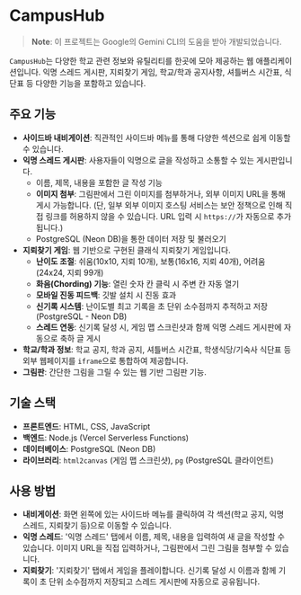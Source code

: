 # CampusHub

> **Note**: 이 프로젝트는 Google의 Gemini CLI의 도움을 받아 개발되었습니다.

`CampusHub`는 다양한 학교 관련 정보와 유틸리티를 한곳에 모아 제공하는 웹 애플리케이션입니다. 익명 스레드 게시판, 지뢰찾기 게임, 학교/학과 공지사항, 셔틀버스 시간표, 식단표 등 다양한 기능을 포함하고 있습니다.

## 주요 기능

-   **사이드바 내비게이션**: 직관적인 사이드바 메뉴를 통해 다양한 섹션으로 쉽게 이동할 수 있습니다.
-   **익명 스레드 게시판**: 사용자들이 익명으로 글을 작성하고 소통할 수 있는 게시판입니다.
    -   이름, 제목, 내용을 포함한 글 작성 기능
    -   **이미지 첨부**: 그림판에서 그린 이미지를 첨부하거나, 외부 이미지 URL을 통해 게시 가능합니다. (단, 일부 외부 이미지 호스팅 서비스는 보안 정책으로 인해 직접 링크를 허용하지 않을 수 있습니다. URL 입력 시 `https://`가 자동으로 추가됩니다.)
    -   PostgreSQL (Neon DB)을 통한 데이터 저장 및 불러오기
-   **지뢰찾기 게임**: 웹 기반으로 구현된 클래식 지뢰찾기 게임입니다.
    -   **난이도 조절**: 쉬움(10x10, 지뢰 10개), 보통(16x16, 지뢰 40개), 어려움(24x24, 지뢰 99개)
    -   **화음(Chording) 기능**: 열린 숫자 칸 클릭 시 주변 칸 자동 열기
    -   **모바일 진동 피드백**: 깃발 설치 시 진동 효과
    -   **신기록 시스템**: 난이도별 최고 기록을 초 단위 소수점까지 추적하고 저장 (PostgreSQL - Neon DB)
    -   **스레드 연동**: 신기록 달성 시, 게임 맵 스크린샷과 함께 익명 스레드 게시판에 자동으로 축하 글 게시
-   **학교/학과 정보**: 학교 공지, 학과 공지, 셔틀버스 시간표, 학생식당/기숙사 식단표 등 외부 웹페이지를 `iframe`으로 통합하여 제공합니다.
-   **그림판**: 간단한 그림을 그릴 수 있는 웹 기반 그림판 기능.

## 기술 스택

-   **프론트엔드**: HTML, CSS, JavaScript
-   **백엔드**: Node.js (Vercel Serverless Functions)
-   **데이터베이스**: PostgreSQL (Neon DB)
-   **라이브러리**: `html2canvas` (게임 맵 스크린샷), `pg` (PostgreSQL 클라이언트)

## 사용 방법

-   **내비게이션**: 화면 왼쪽에 있는 사이드바 메뉴를 클릭하여 각 섹션(학교 공지, 익명 스레드, 지뢰찾기 등)으로 이동할 수 있습니다.
-   **익명 스레드**: '익명 스레드' 탭에서 이름, 제목, 내용을 입력하여 새 글을 작성할 수 있습니다. 이미지 URL을 직접 입력하거나, 그림판에서 그린 그림을 첨부할 수 있습니다.
-   **지뢰찾기**: '지뢰찾기' 탭에서 게임을 플레이합니다. 신기록 달성 시 이름과 함께 기록이 초 단위 소수점까지 저장되고 스레드 게시판에 자동으로 공유됩니다.